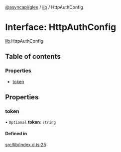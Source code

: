 [@asyncapi/glee](../README.md) / [lib](../modules/lib.md) / HttpAuthConfig

# Interface: HttpAuthConfig

[lib](../modules/lib.md).HttpAuthConfig

## Table of contents

### Properties

- [token](lib.HttpAuthConfig.md#token)

## Properties

### token

• `Optional` **token**: `string`

#### Defined in

[src/lib/index.d.ts:25](https://github.com/asyncapi/glee/blob/107b536/src/lib/index.d.ts#L25)
